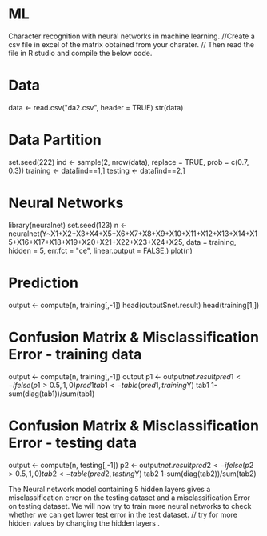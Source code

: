 # ML 
Character recognition with neural networks in machine learning.
//Create a csv file in excel of the matrix obtained from your charater.
// Then read the file in R studio and compile the below code.
# Data

data <- read.csv("da2.csv", header = TRUE)
str(data)



# Data Partition
set.seed(222)
ind <- sample(2, nrow(data), replace = TRUE, prob = c(0.7, 0.3))
training <- data[ind==1,]
testing <- data[ind==2,]

# Neural Networks
library(neuralnet)
set.seed(123)
n <- neuralnet(Y~X1+X2+X3+X4+X5+X6+X7+X8+X9+X10+X11+X12+X13+X14+X15+X16+X17+X18+X19+X20+X21+X22+X23+X24+X25,
               data = training,
               hidden = 5,
               err.fct = "ce",
               linear.output = FALSE,)
plot(n)

# Prediction
output <- compute(n, training[,-1])
head(output$net.result)
head(training[1,])



# Confusion Matrix & Misclassification Error - training data
output <- compute(n, training[,-1])
output
p1 <- output$net.result
pred1 <- ifelse(p1>0.5, 1, 0)
pred1
tab1 <- table(pred1, training$Y)
tab1
1-sum(diag(tab1))/sum(tab1)

# Confusion Matrix & Misclassification Error - testing data
output <- compute(n, testing[,-1])
p2 <- output$net.result
pred2 <- ifelse(p2>0.5, 1, 0)
tab2 <- table(pred2, testing$Y)
tab2
1-sum(diag(tab2))/sum(tab2)

The Neural network model containing 5 hidden layers gives a misclassification error on the testing dataset and a misclassification Error  on testing dataset. We will now try to train more neural networks to check whether we can get lower test error in the test dataset.
// try for more hidden values by changing the hidden layers .
